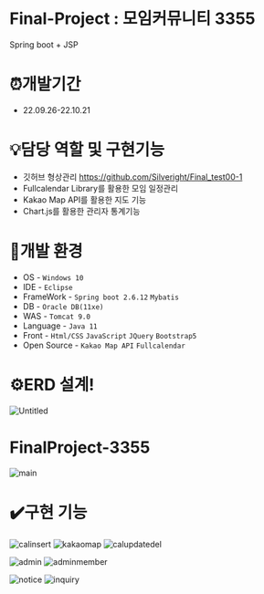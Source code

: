 # Final-Project : 모임커뮤니티 3355
Spring boot + JSP

# ⏰개발기간

* 22.09.26-22.10.21

# 💡담당 역할 및 구현기능

* 깃허브 형상관리 https://github.com/Silveright/Final_test00-1
* Fullcalendar Library를 활용한 모임 일정관리
* Kakao Map API를 활용한 지도 기능
* Chart.js를 활용한 관리자 통계기능

# 🧰개발 환경

* OS - `Windows 10`
* IDE - `Eclipse`
* FrameWork - `Spring boot 2.6.12` `Mybatis`
* DB - `Oracle DB(11xe)`
* WAS - `Tomcat 9.0`
* Language - `Java 11`
* Front - `Html/CSS` `JavaScript` `JQuery` `Bootstrap5`
* Open Source - `Kakao Map API` `Fullcalendar`


# ⚙️ERD 설계!

![Untitled](https://user-images.githubusercontent.com/100340071/203090702-3183e5bb-9f63-4fdb-aaf8-d0148a42527f.png)


# FinalProject-3355
![main](https://user-images.githubusercontent.com/100340071/203100250-6f5c1f62-abc0-4c16-be02-ed2329636005.gif)

# ✔️구현 기능
![calinsert](https://user-images.githubusercontent.com/100340071/203098891-a66fc274-f1bc-47e8-9d9a-9a87687b15b9.gif)
![kakaomap](https://user-images.githubusercontent.com/100340071/203098948-24784b74-d8f2-4543-abb9-ed026f549829.gif)
![calupdatedel](https://user-images.githubusercontent.com/100340071/203098924-2ba5ed9e-c8da-4d7d-9798-8931b35e1e7c.gif)

![admin](https://user-images.githubusercontent.com/100340071/203098996-3bb3d285-91bf-4053-aa9c-245cf9b27a2d.gif)
![adminmember](https://user-images.githubusercontent.com/100340071/203101682-1ccf7906-6b06-4c78-bae4-44fddca5fff6.gif)

![notice](https://user-images.githubusercontent.com/100340071/203099112-b996a037-8bb8-4c68-ae1b-617a52b64da1.gif)
![inquiry](https://user-images.githubusercontent.com/100340071/203099185-5b1dad08-c4b0-4c72-92a4-5b853d3192d1.gif)

